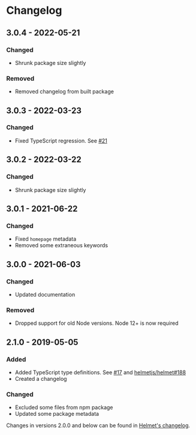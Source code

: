 # Changelog

## 3.0.4 - 2022-05-21

### Changed

- Shrunk package size slightly

### Removed

- Removed changelog from built package

## 3.0.3 - 2022-03-23

### Changed

- Fixed TypeScript regression. See [#21](https://github.com/helmetjs/nocache/issues/21)

## 3.0.2 - 2022-03-22

### Changed

- Shrunk package size slightly

## 3.0.1 - 2021-06-22

### Changed

- Fixed `homepage` metadata
- Removed some extraneous keywords

## 3.0.0 - 2021-06-03

### Changed

- Updated documentation

### Removed

- Dropped support for old Node versions. Node 12+ is now required

## 2.1.0 - 2019-05-05

### Added

- Added TypeScript type definitions. See [#17](https://github.com/helmetjs/nocache/issues/17) and [helmetjs/helmet#188](https://github.com/helmetjs/helmet/issues/188)
- Created a changelog

### Changed

- Excluded some files from npm package
- Updated some package metadata

Changes in versions 2.0.0 and below can be found in [Helmet's changelog](https://github.com/helmetjs/helmet/blob/master/CHANGELOG.md).
